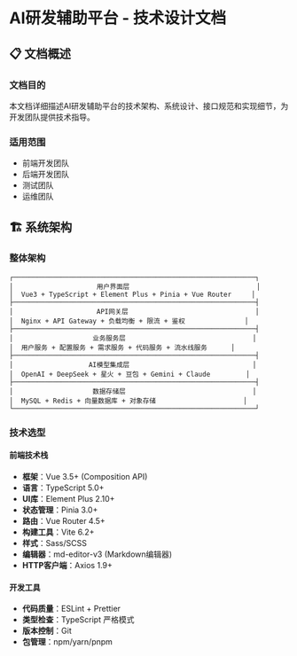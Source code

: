 # AI研发辅助平台 - 技术设计文档

## 📋 文档概述

### 文档目的
本文档详细描述AI研发辅助平台的技术架构、系统设计、接口规范和实现细节，为开发团队提供技术指导。

### 适用范围
- 前端开发团队
- 后端开发团队
- 测试团队
- 运维团队

## 🏗️ 系统架构

### 整体架构
```
┌─────────────────────────────────────────────────────────────┐
│                     用户界面层                                │
│  Vue3 + TypeScript + Element Plus + Pinia + Vue Router     │
├─────────────────────────────────────────────────────────────┤
│                     API网关层                                │
│  Nginx + API Gateway + 负载均衡 + 限流 + 鉴权               │
├─────────────────────────────────────────────────────────────┤
│                    业务服务层                                │
│  用户服务 + 配置服务 + 需求服务 + 代码服务 + 流水线服务      │
├─────────────────────────────────────────────────────────────┤
│                   AI模型集成层                               │
│  OpenAI + DeepSeek + 星火 + 豆包 + Gemini + Claude         │
├─────────────────────────────────────────────────────────────┤
│                    数据存储层                                │
│  MySQL + Redis + 向量数据库 + 对象存储                      │
└─────────────────────────────────────────────────────────────┘
```

### 技术选型

#### 前端技术栈
- **框架**：Vue 3.5+ (Composition API)
- **语言**：TypeScript 5.0+
- **UI库**：Element Plus 2.10+
- **状态管理**：Pinia 3.0+
- **路由**：Vue Router 4.5+
- **构建工具**：Vite 6.2+
- **样式**：Sass/SCSS
- **编辑器**：md-editor-v3 (Markdown编辑器)
- **HTTP客户端**：Axios 1.9+

#### 开发工具
- **代码质量**：ESLint + Prettier
- **类型检查**：TypeScript 严格模式
- **版本控制**：Git
- **包管理**：npm/yarn/pnpm

